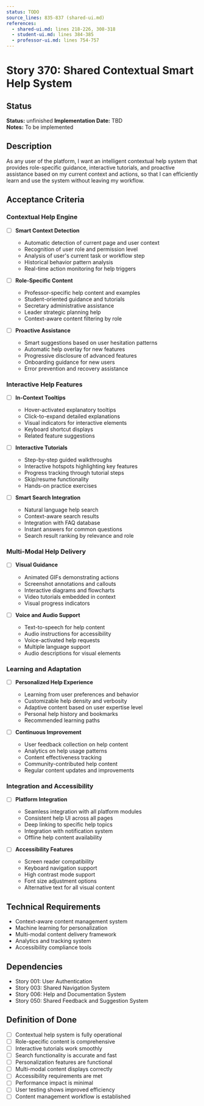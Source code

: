 ```yaml
---
status: TODO
source_lines: 835-837 (shared-ui.md)
references:
  - shared-ui.md: lines 218-226, 308-318
  - student-ui.md: lines 384-385
  - professor-ui.md: lines 754-757
---
```

# Story 370: Shared Contextual Smart Help System

## Status
**Status:** unfinished
**Implementation Date:** TBD  
**Notes:** To be implemented

## Description
As any user of the platform, I want an intelligent contextual help system that provides role-specific guidance, interactive tutorials, and proactive assistance based on my current context and actions, so that I can efficiently learn and use the system without leaving my workflow.

## Acceptance Criteria

### Contextual Help Engine
- [ ] **Smart Context Detection**
  - Automatic detection of current page and user context
  - Recognition of user role and permission level
  - Analysis of user's current task or workflow step
  - Historical behavior pattern analysis
  - Real-time action monitoring for help triggers

- [ ] **Role-Specific Content**
  - Professor-specific help content and examples
  - Student-oriented guidance and tutorials
  - Secretary administrative assistance
  - Leader strategic planning help
  - Context-aware content filtering by role

- [ ] **Proactive Assistance**
  - Smart suggestions based on user hesitation patterns
  - Automatic help overlay for new features
  - Progressive disclosure of advanced features
  - Onboarding guidance for new users
  - Error prevention and recovery assistance

### Interactive Help Features
- [ ] **In-Context Tooltips**
  - Hover-activated explanatory tooltips
  - Click-to-expand detailed explanations
  - Visual indicators for interactive elements
  - Keyboard shortcut displays
  - Related feature suggestions

- [ ] **Interactive Tutorials**
  - Step-by-step guided walkthroughs
  - Interactive hotspots highlighting key features
  - Progress tracking through tutorial steps
  - Skip/resume functionality
  - Hands-on practice exercises

- [ ] **Smart Search Integration**
  - Natural language help search
  - Context-aware search results
  - Integration with FAQ database
  - Instant answers for common questions
  - Search result ranking by relevance and role

### Multi-Modal Help Delivery
- [ ] **Visual Guidance**
  - Animated GIFs demonstrating actions
  - Screenshot annotations and callouts
  - Interactive diagrams and flowcharts
  - Video tutorials embedded in context
  - Visual progress indicators

- [ ] **Voice and Audio Support**
  - Text-to-speech for help content
  - Audio instructions for accessibility
  - Voice-activated help requests
  - Multiple language support
  - Audio descriptions for visual elements

### Learning and Adaptation
- [ ] **Personalized Help Experience**
  - Learning from user preferences and behavior
  - Customizable help density and verbosity
  - Adaptive content based on user expertise level
  - Personal help history and bookmarks
  - Recommended learning paths

- [ ] **Continuous Improvement**
  - User feedback collection on help content
  - Analytics on help usage patterns
  - Content effectiveness tracking
  - Community-contributed help content
  - Regular content updates and improvements

### Integration and Accessibility
- [ ] **Platform Integration**
  - Seamless integration with all platform modules
  - Consistent help UI across all pages
  - Deep linking to specific help topics
  - Integration with notification system
  - Offline help content availability

- [ ] **Accessibility Features**
  - Screen reader compatibility
  - Keyboard navigation support
  - High contrast mode support
  - Font size adjustment options
  - Alternative text for all visual content

## Technical Requirements
- Context-aware content management system
- Machine learning for personalization
- Multi-modal content delivery framework
- Analytics and tracking system
- Accessibility compliance tools

## Dependencies
- Story 001: User Authentication
- Story 003: Shared Navigation System
- Story 006: Help and Documentation System
- Story 050: Shared Feedback and Suggestion System

## Definition of Done
- [ ] Contextual help system is fully operational
- [ ] Role-specific content is comprehensive
- [ ] Interactive tutorials work smoothly
- [ ] Search functionality is accurate and fast
- [ ] Personalization features are functional
- [ ] Multi-modal content displays correctly
- [ ] Accessibility requirements are met
- [ ] Performance impact is minimal
- [ ] User testing shows improved efficiency
- [ ] Content management workflow is established
